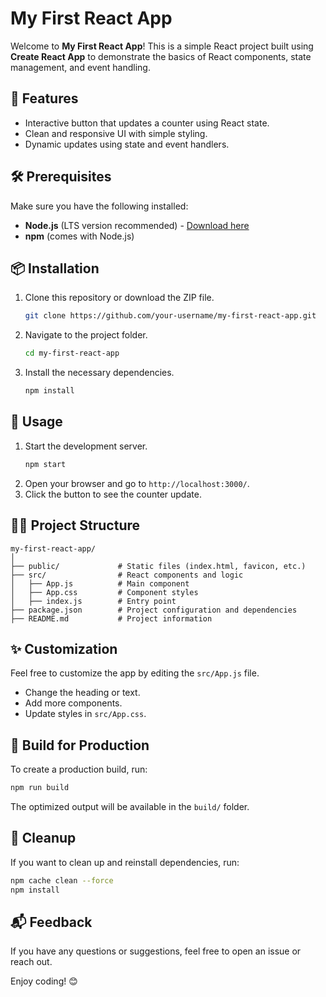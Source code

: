 # My First React App

Welcome to **My First React App**! This is a simple React project built using **Create React App** to demonstrate the basics of React components, state management, and event handling.

## 🚀 Features
- Interactive button that updates a counter using React state.
- Clean and responsive UI with simple styling.
- Dynamic updates using state and event handlers.

## 🛠️ Prerequisites
Make sure you have the following installed:
- **Node.js** (LTS version recommended) - [Download here](https://nodejs.org/)
- **npm** (comes with Node.js)

## 📦 Installation
1. Clone this repository or download the ZIP file.
    ```bash
    git clone https://github.com/your-username/my-first-react-app.git
    ```
2. Navigate to the project folder.
    ```bash
    cd my-first-react-app
    ```
3. Install the necessary dependencies.
    ```bash
    npm install
    ```

## 🚦 Usage
1. Start the development server.
    ```bash
    npm start
    ```
2. Open your browser and go to `http://localhost:3000/`.
3. Click the button to see the counter update.

## 🧑‍💻 Project Structure
```
my-first-react-app/
│
├── public/             # Static files (index.html, favicon, etc.)
├── src/                # React components and logic
│   ├── App.js          # Main component
│   ├── App.css         # Component styles
│   ├── index.js        # Entry point
├── package.json        # Project configuration and dependencies
├── README.md           # Project information
```

## ✨ Customization
Feel free to customize the app by editing the `src/App.js` file.
- Change the heading or text.
- Add more components.
- Update styles in `src/App.css`.

## 🚧 Build for Production
To create a production build, run:
```bash
npm run build
```
The optimized output will be available in the `build/` folder.

## 🧹 Cleanup
If you want to clean up and reinstall dependencies, run:
```bash
npm cache clean --force
npm install
```

## 📬 Feedback
If you have any questions or suggestions, feel free to open an issue or reach out.

Enjoy coding! 😊
